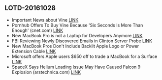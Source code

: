 ## LOTD-20161028

- Important News about Vine [LINK](https://medium.com/@vine/important-news-about-vine-909c5f4ae7a7#.z4t3b9nbe)
- Pornhub Offers To Buy Vine Because 'Six Seconds Is More Than Enough'  (cnet.com)  [LINK](https://news.slashdot.org/story/16/10/28/0558240/pornhub-offers-to-buy-vine-because-six-seconds-is-more-than-enough)
- New MacBook Pro is not a Laptop for Developers Anymore [LINK](https://blog.devteam.space/new-macbook-pro-is-not-a-laptop-for-developers-anymore-d0d4b1b8b7de#.abhiilkq2)
- FBI Reviewing Newly Discovered Emails in Clinton Server Probe [LINK](http://www.wsj.com/articles/fbi-is-reviewing-new-evidence-in-hillary-clinton-s-email-server-case-1477675549)
- New MacBook Pros Don't Include Backlit Apple Logo or Power Extension Cable [LINK](http://www.macrumors.com/2016/10/28/new-mbp-no-backlit-logo-or-power-extension-cable/)
- Microsoft offers Apple users $650 off to trade a MacBook for a Surface [LINK](https://techcrunch.com/2016/10/28/microsoft-apple/?ncid=rss?sr_share=facebook)
- SpaceX Says Helium Loading Issue May Have Caused Falcon 9 Explosion  (arstechnica.com)  [LINK](https://tech.slashdot.org/story/16/10/28/2254238/spacex-says-helium-loading-issue-may-have-caused-falcon-9-explosion)